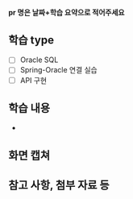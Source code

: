 #### pr 명은 날짜+학습 요약으로 적어주세요
## 학습 type
- [ ] Oracle SQL
- [ ] Spring-Oracle 연결 실습
- [ ] API 구현

## 학습 내용
- 

## 화면 캡쳐

## 참고 사항, 첨부 자료 등 
